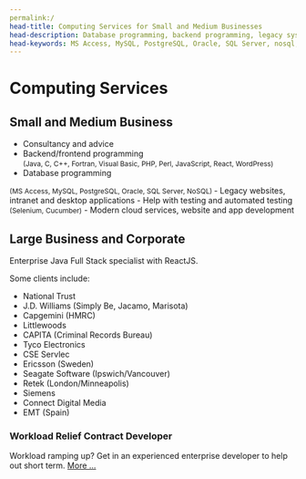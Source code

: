 ```yaml
---
permalink:/
head-title: Computing Services for Small and Medium Businesses
head-description: Database programming, backend programming, legacy systems, desktop applications, testing, websites, cloud, intranet, mobile apps
head-keywords: MS Access, MySQL, PostgreSQL, Oracle, SQL Server, nosql, AWS, java, c, c++, PHP, perl, JavaScript, Fortran, Visual Basic
---
```

# Computing Services 

## Small and Medium Business

<div class="hmj-home-icon">
<i class="far fa-building"></i>
</div>

-  Consultancy and advice
- Backend/frontend programming <br/>
<span style="font-size:0.75rem">(Java, C, C++, Fortran, Visual Basic, PHP, Perl, JavaScript, React, WordPress)</span>
- Database programming <br />
<span style="font-size:0.75rem">
 (MS Access, MySQL, PostgreSQL, Oracle, SQL Server, NoSQL)
</span>
- Legacy websites, intranet and desktop applications
- Help with testing and automated testing <br />
<span style="font-size:0.75rem">(Selenium, Cucumber)</span>
- Modern cloud services, website and app development


## Large Business and Corporate

<div class="hmj-home-icon">
<i class="fas fa-sitemap"></i>
</div>

Enterprise Java Full Stack specialist with ReactJS. 

Some clients include:
- National Trust
- J.D. Williams (Simply Be, Jacamo, Marisota)
- Capgemini (HMRC)
- Littlewoods
- CAPITA (Criminal Records Bureau)
- Tyco Electronics
- CSE Servlec
- Ericsson (Sweden)
- Seagate Software (Ipswich/Vancouver)
- Retek (London/Minneapolis)
- Siemens
- Connect Digital Media
- EMT (Spain)

<div class='box'>
<h3>Workload Relief Contract Developer</h3>
Workload ramping up? Get in an experienced
 enterprise developer to help out short term.
<a href="/short-term-contractor">More ...</a>
</div>
